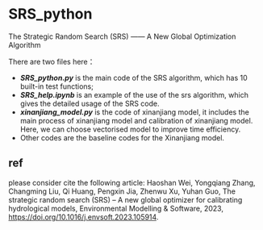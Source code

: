 # SRS_python
The Strategic Random Search (SRS) —— A New Global Optimization Algorithm  

There are two files here：
- ***SRS_python.py*** is the main code of the SRS algorithm, which has 10 built-in test functions;
- ***SRS_help.ipynb*** is an example of the use of the srs algorithm, which gives the detailed usage of the SRS code.
- ***xinanjiang_model.py*** is the code of xinanjiang model, it includes the main process of xinanjiang model and calibration of xinanjiang model. Here, we can choose vectorised model to improve time efficiency.
- Other codes are the baseline codes for the Xinanjiang model.

## ref
please consider cite the following article:
Haoshan Wei, Yongqiang Zhang, Changming Liu, Qi Huang, Pengxin Jia, Zhenwu Xu, Yuhan Guo, The strategic random search (SRS) – A new global optimizer for calibrating hydrological models, Environmental Modelling & Software, 2023, https://doi.org/10.1016/j.envsoft.2023.105914.
